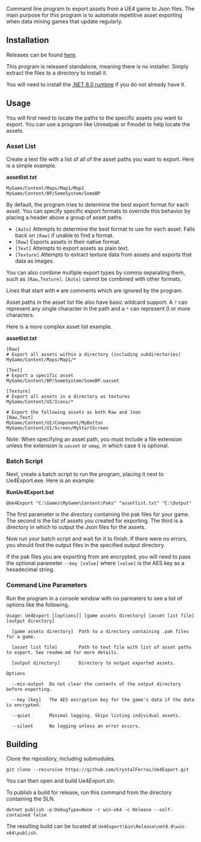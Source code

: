 Command line program to export assets from a UE4 game to Json files. The main purpose for this program is to automate repetitive asset exporting when data mining games that update regularly.

## Installation

Releases can be found [here](https://github.com/CrystalFerrai/Ue4Export/releases).

This program is released standalone, meaning there is no installer. Simply extract the files to a directory to install it.

You will need to install the [.NET 8.0 runtime](https://dotnet.microsoft.com/en-us/download/dotnet/8.0) if you do not already have it.

## Usage

You will first need to locate the paths to the specific assets you want to export. You can use a program like Unrealpak or Fmodel to help locate the assets.

### Asset List

Create a text file with a list of all of the asset paths you want to export. Here is a simple example.

**assetlist.txt**
```
MyGame/Content/Maps/Map1/Map1
MyGame/Content/BP/SomeSystem/SomeBP
```

By default, the program tries to determine the best export format for each asset. You can specify specific export formats to override this behavior by placing a header above a group of asset paths.

* `[Auto]` Attempts to determine the best format to use for each asset. Falls back on `[Raw]` if unable to find a format.
* `[Raw]` Exports assets in their native format.
* `[Text]` Attempts to export assets as plain text.
* `[Texture]` Attempts to extract texture data from assets and exports that data as images.

You can also combine multiple export types by comma separating them, such as `[Raw,Texture]`. `[Auto]` cannot be combined with other formats.

Lines that start with `#` are comments which are ignored by the program.

Asset paths in the asset list file also have basic wildcard support. A `?` can represent any single character in the path and a `*` can represent 0 or more characters.

Here is a more complex asset list example.

**assetlist.txt**
```
[Raw]
# Export all assets within a directory (including subdirectories)
MyGame/Content/Maps/Map1/*

[Text]
# Export a specific asset
MyGame/Content/BP/SomeSystem/SomeBP.uasset

[Texture]
# Export all assets in a directory as textures
MyGame/Content/UI/Icons/*

# Export the following assets as both Raw and Json
[Raw,Text]
MyGame/Content/UI/Component/MyButton
MyGame/Content/UI/Screen/MyStartScreen
```

Note: When specifying an asset path, you must include a file extension unless the extension is `uasset` or `umap`, in which case it is optional.

### Batch Script

Next, create a batch script to run the program, placing it next to Ue4Export.exe. Here is an example:

**RunUe4Export.bat**
```
@Ue4Export "C:\Games\MyGame\Content\Paks" "assetlist.txt" "C:\Output"
```

The first parameter is the directory containing the pak files for your game. The second is the list of assets you created for exporting. The third is a directory in which to output the Json files for the assets.

Now run your batch script and wait for it to finish. If there were no errors, you should find the output files in the specified output directory.

If the pak files you are exporting from are encrypted, you will need to pass the optional parameter `--key [value]` where `[value]` is the AES key as a hexadecimal string.

### Command Line Parameters

Run the program in a console window with no parmaters to see a list of options like the following.

```
Usage: Ue4Export [[options]] [game assets directory] [asset list file] [output directory]

  [game assets directory]  Path to a directory containing .pak files for a game.

  [asset list file]        Path to text file with list of asset paths to export. See readme.md for more details.

  [output directory]       Directory to output exported assets.

Options

  --mix-output  Do not clear the contents of the output directory before exporting.

  --key [key]   The AES encryption key for the game's data if the data is encrypted.

  --quiet       Minimal logging. Skips listing individual assets.

  --silent      No logging unless an error occurs.
```

## Building
Clone the repository, including submodules.
```
git clone --recursive https://github.com/CrystalFerrai/Ue4Export.git
```

You can then open and build Ue4Export.sln.

To publish a build for release, run this command from the directory containing the SLN.
```
dotnet publish -p:DebugType=None -r win-x64 -c Release --self-contained false
```

The resulting build can be located at `Ue4Export\bin\Release\net8.0\win-x64\publish`.